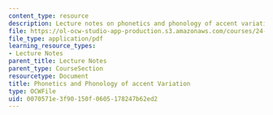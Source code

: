 ```yaml
---
content_type: resource
description: Lecture notes on phonetics and phonology of accent variation.
file: https://ol-ocw-studio-app-production.s3.amazonaws.com/courses/24-910-topics-in-linguistic-theory-laboratory-phonology-spring-2007/0070571e3f90150f0605178247b62ed2_lec11_accents.pdf
file_type: application/pdf
learning_resource_types:
- Lecture Notes
parent_title: Lecture Notes
parent_type: CourseSection
resourcetype: Document
title: Phonetics and Phonology of accent Variation
type: OCWFile
uid: 0070571e-3f90-150f-0605-178247b62ed2
---
```

